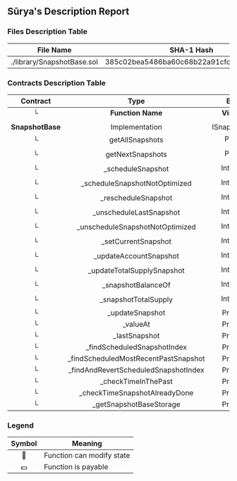 ## Sūrya's Description Report

### Files Description Table


|  File Name  |  SHA-1 Hash  |
|-------------|--------------|
| ./library/SnapshotBase.sol | 385c02bea5486ba60c68b22a91cfce159824e31f |


### Contracts Description Table


|  Contract  |         Type        |       Bases      |                  |                 |
|:----------:|:-------------------:|:----------------:|:----------------:|:---------------:|
|     └      |  **Function Name**  |  **Visibility**  |  **Mutability**  |  **Modifiers**  |
||||||
| **SnapshotBase** | Implementation | ISnapshotBase |||
| └ | getAllSnapshots | Public ❗️ |   |NO❗️ |
| └ | getNextSnapshots | Public ❗️ |   |NO❗️ |
| └ | _scheduleSnapshot | Internal 🔒 | 🛑  | |
| └ | _scheduleSnapshotNotOptimized | Internal 🔒 | 🛑  | |
| └ | _rescheduleSnapshot | Internal 🔒 | 🛑  | |
| └ | _unscheduleLastSnapshot | Internal 🔒 | 🛑  | |
| └ | _unscheduleSnapshotNotOptimized | Internal 🔒 | 🛑  | |
| └ | _setCurrentSnapshot | Internal 🔒 | 🛑  | |
| └ | _updateAccountSnapshot | Internal 🔒 | 🛑  | |
| └ | _updateTotalSupplySnapshot | Internal 🔒 | 🛑  | |
| └ | _snapshotBalanceOf | Internal 🔒 |   | |
| └ | _snapshotTotalSupply | Internal 🔒 |   | |
| └ | _updateSnapshot | Private 🔐 | 🛑  | |
| └ | _valueAt | Private 🔐 |   | |
| └ | _lastSnapshot | Private 🔐 |   | |
| └ | _findScheduledSnapshotIndex | Private 🔐 |   | |
| └ | _findScheduledMostRecentPastSnapshot | Private 🔐 |   | |
| └ | _findAndRevertScheduledSnapshotIndex | Private 🔐 |   | |
| └ | _checkTimeInThePast | Private 🔐 |   | |
| └ | _checkTimeSnapshotAlreadyDone | Private 🔐 |   | |
| └ | _getSnapshotBaseStorage | Private 🔐 |   | |


### Legend

|  Symbol  |  Meaning  |
|:--------:|-----------|
|    🛑    | Function can modify state |
|    💵    | Function is payable |
